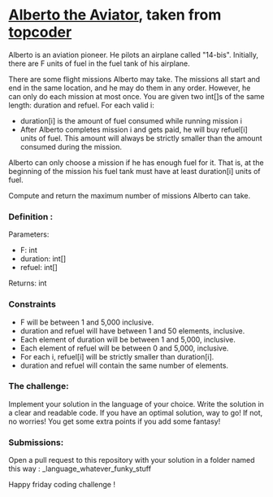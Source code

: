 # [Alberto the Aviator](https://community.topcoder.com/stat?c=problem_statement&pm=13024), taken from [topcoder](https://www.topcoder.com)

Alberto is an aviation pioneer. He pilots an airplane called "14-bis". Initially, there are F units of fuel in the fuel tank of his airplane.

There are some flight missions Alberto may take. The missions all start and end in the same location, and he may do them in any order. However, he can only do each mission at most once. You are given two int[]s of the same length: duration and refuel. For each valid i:
- duration[i] is the amount of fuel consumed while running mission i
- After Alberto completes mission i and gets paid, he will buy refuel[i] units of fuel. This amount will always be strictly smaller than the amount consumed during the mission.

Alberto can only choose a mission if he has enough fuel for it. That is, at the beginning of the mission his fuel tank must have at least duration[i] units of fuel.

Compute and return the maximum number of missions Alberto can take.


### Definition :

Parameters:
- F: int
- duration: int[]
- refuel: int[]

Returns: int


### Constraints
-	F will be between 1 and 5,000 inclusive.
-	duration and refuel will have between 1 and 50 elements, inclusive.
-	Each element of duration will be between 1 and 5,000, inclusive.
-	Each element of refuel will be between 0 and 5,000, inclusive.
-	For each i, refuel[i] will be strictly smaller than duration[i].
-	duration and refuel will contain the same number of elements.


### The challenge:
Implement your solution in the language of your choice. Write the solution in a clear and readable code. If you have an optimal solution, way to go! If not, no worries! You get some extra points if you add some fantasy!

### Submissions:
Open a pull request to this repository with your solution in a folder named this way : 
<username>_language_whatever_funky_stuff

Happy friday coding challenge !
